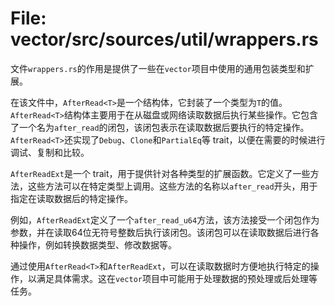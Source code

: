 # File: vector/src/sources/util/wrappers.rs

文件`wrappers.rs`的作用是提供了一些在`vector`项目中使用的通用包装类型和扩展。

在该文件中，`AfterRead<T>`是一个结构体，它封装了一个类型为`T`的值。`AfterRead<T>`结构体主要用于在从磁盘或网络读取数据后执行某些操作。它包含了一个名为`after_read`的闭包，该闭包表示在读取数据后要执行的特定操作。`AfterRead<T>`还实现了`Debug`、`Clone`和`PartialEq`等 trait，以便在需要的时候进行调试、复制和比较。

`AfterReadExt`是一个 trait，用于提供针对各种类型的扩展函数。它定义了一些方法，这些方法可以在特定类型上调用。这些方法的名称以`after_read`开头，用于指定在读取数据后的特定操作。

例如，`AfterReadExt`定义了一个`after_read_u64`方法，该方法接受一个闭包作为参数，并在读取64位无符号整数后执行该闭包。该闭包可以在读取数据后进行各种操作，例如转换数据类型、修改数据等。

通过使用`AfterRead<T>`和`AfterReadExt`，可以在读取数据时方便地执行特定的操作，以满足具体需求。这在`vector`项目中可能用于处理数据的预处理或后处理等任务。

